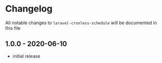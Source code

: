 # Changelog

All notable changes to `laravel-cronless-schedule` will be documented in this file

## 1.0.0 - 2020-06-10

- initial release

